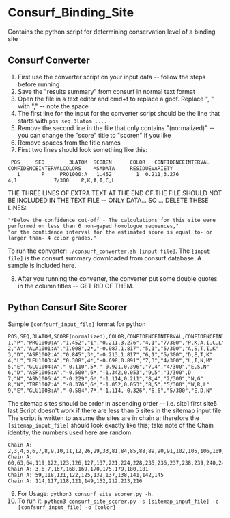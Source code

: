 # Consurf_Binding_Site
Contains the python script for determining conservation level of a binding site


## Consurf Converter

1. First use the converter script on your input data -- follow the steps before running
2. Save the "results summary" from consurf in normal text format
3. Open the file in a text editor and cmd+f to replace a goof. Replace ", " with "," -- note the space
4. The first line for the input for the converter script should be the line that starts with ```pos	seq	3latom ....```
5. Remove the second line in the file that only contains "(normalized)" -- you can change the "score" title to "scoren" if you like
6. Remove spaces from the title names
7. First two lines should look something like this:
```
 POS	 SEQ	    3LATOM	SCOREN		COLOR	CONFIDENCEINTERVAL	CONFIDENCEINTERVALCOLORS	MSADATA		RESIDUEVARIETY
   1	   P	 PRO1000:A	 1.452		  1	 0.211,3.276			    4,1			   7/300	P,K,A,I,C,L
   ```
THE THREE LINES OF EXTRA TEXT AT THE END OF THE FILE SHOULD NOT BE INCLUDED IN THE TEXT FILE -- ONLY DATA...
SO ... DELETE THESE LINES:
```
"*Below the confidence cut-off - The calculations for this site were performed on less than 6 non-gaped homologue sequences,"
"or the confidence interval for the estimated score is equal to- or larger than- 4 color grades."
```

To run the converter: ```./consurf_converter.sh [input file]```.
The ```[input file]``` is the consurf summary downloaded from consurf database. A sample is included here. 

8. After you running the converter, the converter put some double quotes in the column titles -- GET RID OF THEM.




## Python Consurf Site Scorer

Sample ```[confsurf_input_file]``` format for python
```
POS,SEQ,3LATOM,SCORE(normalized),COLOR,CONFIDENCEINTERVAL,CONFIDENCEINTERVALCOLORS,MSADATA,RESIDUEVARIETY
1,"P","PRO1000:A","1.452","1","0.211,3.276","4,1","7/300","P,K,A,I,C,L"
2,"A","ALA1001:A","1.008",2*,"-0.087,1.817","5,1","5/300","A,S,T,I,K"
3,"D","ASP1002:A","0.845",3*,"-0.213,1.817","6,1","5/300","D,E,T,K"
4,"L","LEU1003:A","0.308",4*,"-0.698,0.891","7,3","4/300","L,I,N,M"
5,"E","GLU1004:A","-0.110",5*,"-0.921,0.396","7,4","4/300","E,S,N"
6,"D","ASP1005:A","-0.500",6*,"-1.342,0.053","9,5","1/300",D
7,"N","ASN1006:A","-0.229",6*,"-1.114,0.211","8,4","2/300","N,G"
8,"W","TRP1007:A","-0.376",6*,"-1.052,0.053","8,5","5/300","W,R,L"
9,"E","GLU1008:A","-0.584",7*,"-1.114,-0.326","8,6","5/300","E,D,N"
```

The sitemap sites should be order in ascending order -- i.e. site1 first site5 last
Script doesn't work if there are less than 5 sites in the sitemap input file
The script is written to assume the sites are in chain a; therefore the ```[sitemap_input_file]``` should look exactly like this; take note of the Chain identity, the numbers used here are random:
```
Chain A: 2,3,4,5,6,7,8,9,10,11,12,26,29,33,81,84,85,88,89,90,91,102,105,106,109,110,113,156,159,160,164,175,176,177,178,179,180,181,183,187,190,191,193,194,197,198,200,201,202,204,205,209,210,250,254,257,258,260,261,262,264,265,268,271,272,274,275,276,278,280,281,282,284,285,286,288,289,292
Chain A: 60,63,64,119,122,123,126,127,137,221,224,228,235,236,237,238,239,240,242,243,246,301,302,303,305,306,307,308,309
Chain A: 3,6,7,167,168,169,170,175,179,180,181
Chain A: 59,118,121,122,125,132,137,138,141,142,145
Chain A: 114,117,118,121,149,152,212,213,216 
```

9. For Usage: ```python3 consurf_site_scorer.py -h```.
10. To run it: ```python3 consurf_site_scorer.py -s [sitemap_input_file] -c [confsurf_input_file] -o [color]```
